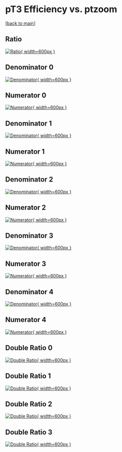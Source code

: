 # pT3 Efficiency vs. ptzoom

[[back to main](./)]



## Ratio

[![Ratio](../mtv/var/pT3_loweta_11_-1_eff_ptzoom.png){ width=600px }](../mtv/var/pT3_loweta_11_-1_eff_ptzoom.pdf)

## Denominator 0

[![Denominator](../mtv/den/pT3_loweta_11_-1_eff_ptzoom_den0.png){ width=600px }](../mtv/den/pT3_loweta_11_-1_eff_ptzoom_den0.pdf)

## Numerator 0

[![Numerator](../mtv/num/pT3_loweta_11_-1_eff_ptzoom_num0.png){ width=600px }](../mtv/num/pT3_loweta_11_-1_eff_ptzoom_num0.pdf)

## Denominator 1

[![Denominator](../mtv/den/pT3_loweta_11_-1_eff_ptzoom_den1.png){ width=600px }](../mtv/den/pT3_loweta_11_-1_eff_ptzoom_den1.pdf)

## Numerator 1

[![Numerator](../mtv/num/pT3_loweta_11_-1_eff_ptzoom_num1.png){ width=600px }](../mtv/num/pT3_loweta_11_-1_eff_ptzoom_num1.pdf)

## Denominator 2

[![Denominator](../mtv/den/pT3_loweta_11_-1_eff_ptzoom_den2.png){ width=600px }](../mtv/den/pT3_loweta_11_-1_eff_ptzoom_den2.pdf)

## Numerator 2

[![Numerator](../mtv/num/pT3_loweta_11_-1_eff_ptzoom_num2.png){ width=600px }](../mtv/num/pT3_loweta_11_-1_eff_ptzoom_num2.pdf)

## Denominator 3

[![Denominator](../mtv/den/pT3_loweta_11_-1_eff_ptzoom_den3.png){ width=600px }](../mtv/den/pT3_loweta_11_-1_eff_ptzoom_den3.pdf)

## Numerator 3

[![Numerator](../mtv/num/pT3_loweta_11_-1_eff_ptzoom_num3.png){ width=600px }](../mtv/num/pT3_loweta_11_-1_eff_ptzoom_num3.pdf)

## Denominator 4

[![Denominator](../mtv/den/pT3_loweta_11_-1_eff_ptzoom_den4.png){ width=600px }](../mtv/den/pT3_loweta_11_-1_eff_ptzoom_den4.pdf)

## Numerator 4

[![Numerator](../mtv/num/pT3_loweta_11_-1_eff_ptzoom_num4.png){ width=600px }](../mtv/num/pT3_loweta_11_-1_eff_ptzoom_num4.pdf)

## Double Ratio 0

[![Double Ratio](../mtv/ratio/pT3_loweta_11_-1_eff_ptzoom_ratio0.png){ width=600px }](../mtv/ratio/pT3_loweta_11_-1_eff_ptzoom_ratio0.pdf)

## Double Ratio 1

[![Double Ratio](../mtv/ratio/pT3_loweta_11_-1_eff_ptzoom_ratio1.png){ width=600px }](../mtv/ratio/pT3_loweta_11_-1_eff_ptzoom_ratio1.pdf)

## Double Ratio 2

[![Double Ratio](../mtv/ratio/pT3_loweta_11_-1_eff_ptzoom_ratio2.png){ width=600px }](../mtv/ratio/pT3_loweta_11_-1_eff_ptzoom_ratio2.pdf)

## Double Ratio 3

[![Double Ratio](../mtv/ratio/pT3_loweta_11_-1_eff_ptzoom_ratio3.png){ width=600px }](../mtv/ratio/pT3_loweta_11_-1_eff_ptzoom_ratio3.pdf)

